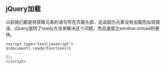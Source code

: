 ## jQuery加载

以前我们都是将获取元素的语句写在页面头部，这会因为元素没有加载而出现错误，jQuery提供了ready方法来解决这个问题，而且速度比window.onload的更快。

```
<script type="text/javasript">
$(document).ready(function(){
    ...
});
</script>
```



